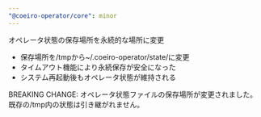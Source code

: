 ```yaml
---
"@coeiro-operator/core": minor
---
```


オペレータ状態の保存場所を永続的な場所に変更

- 保存場所を/tmpから~/.coeiro-operator/state/に変更
- タイムアウト機能により永続保存が安全になった
- システム再起動後もオペレータ状態が維持される

BREAKING CHANGE: オペレータ状態ファイルの保存場所が変更されました。既存の/tmp内の状態は引き継がれません。